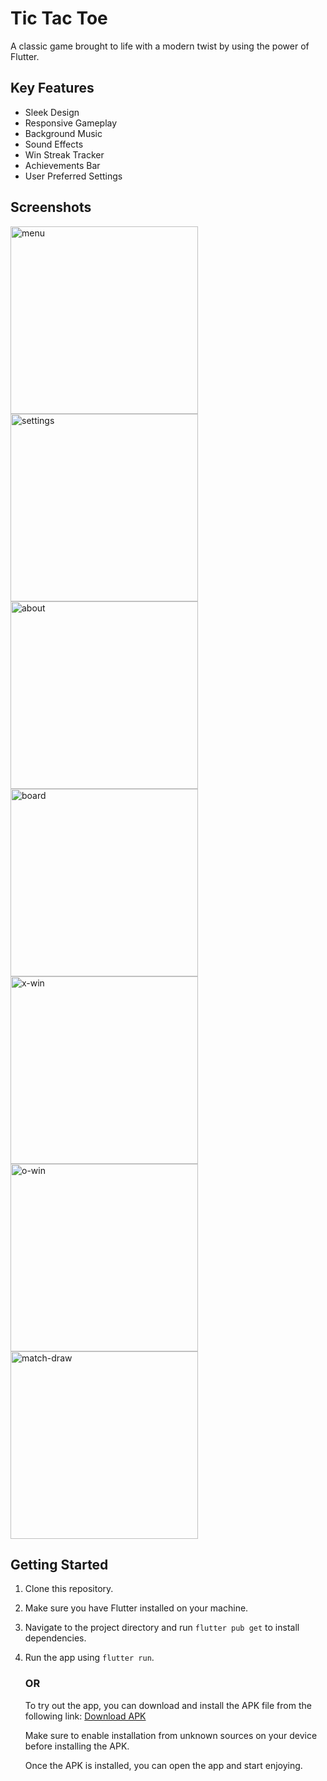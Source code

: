 # Tic Tac Toe

A classic game brought to life with a modern twist by using the power of Flutter.

## Key Features
- Sleek Design
- Responsive Gameplay
- Background Music
- Sound Effects
- Win Streak Tracker
- Achievements Bar
- User Preferred Settings

## Screenshots
<img src="assets/screenshots/menu.png" alt="menu" width="300" />
<img src="assets/screenshots/settings.png" alt="settings" width="300" />
<img src="assets/screenshots/about.png" alt="about" width="300" />
<img src="assets/screenshots/board.png" alt="board" width="300" />
<img src="assets/screenshots/x-win.png" alt="x-win" width="300" />
<img src="assets/screenshots/o-win.png" alt="o-win" width="300" />
<img src="assets/screenshots/match-draw.png" alt="match-draw" width="300" />

## Getting Started
1. Clone this repository.
2. Make sure you have Flutter installed on your machine.
3. Navigate to the project directory and run `flutter pub get` to install dependencies.
4. Run the app using `flutter run`.

    ### OR

    To try out the app, you can download and install the APK file from the following link:
    [Download APK](https://drive.google.com/file/d/12pLqC7Yl6-wcAdpBZl5ooK1jriVC8oL1/view?usp=sharing)
    
    Make sure to enable installation from unknown sources on your device before installing the APK.
    
    Once the APK is installed, you can open the app and start enjoying.
